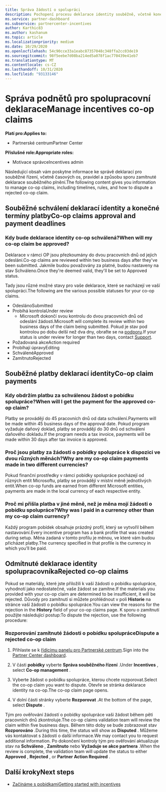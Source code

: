 ```yaml
---
title: Správa žádostí o spolupráci
description: Pochopení procesu deklarace identity souběžně, včetně konečných termínů, problémů s měnou a způsobu sporu o odmítnutou deklaraci souběžného plnění.
ms.service: partner-dashboard
ms.subservice: partnercenter-incentives
author: Karthic83
ms.author: kashanum
ms.topic: article
ms.localizationpriority: medium
ms.date: 10/29/2020
ms.openlocfilehash: 54c90cce33a1eabc87357048c348ffa2cc03de19
ms.sourcegitcommit: 98f5eebe7d08ba214ed5a078f1ac770439e41eb7
ms.translationtype: MT
ms.contentlocale: cs-CZ
ms.lasthandoff: 10/31/2020
ms.locfileid: "93133146"
---
```

# <a name="manage-incentives-co-op-claims"></a><span data-ttu-id="f39c8-103">Správa podnětů pro spolupracovní deklarace</span><span class="sxs-lookup"><span data-stu-id="f39c8-103">Manage incentives co-op claims</span></span>

<span data-ttu-id="f39c8-104">**Platí pro:**</span><span class="sxs-lookup"><span data-stu-id="f39c8-104">**Applies to:**</span></span>

- <span data-ttu-id="f39c8-105">Partnerské centrum</span><span class="sxs-lookup"><span data-stu-id="f39c8-105">Partner Center</span></span>

<span data-ttu-id="f39c8-106">**Příslušné role:**</span><span class="sxs-lookup"><span data-stu-id="f39c8-106">**Appropriate roles:**</span></span>

- <span data-ttu-id="f39c8-107">Motivace správce</span><span class="sxs-lookup"><span data-stu-id="f39c8-107">Incentives admin</span></span>

<span data-ttu-id="f39c8-108">Následující obsah vám poskytne informace ke správě deklarací pro souběžné řízení, včetně časových os, pravidel a způsobu sporu zamítnuté deklarace souběžného plnění.</span><span class="sxs-lookup"><span data-stu-id="f39c8-108">The following content gives you information to manage co-op claims, including timelines, rules, and how to dispute a rejected co-op claim.</span></span>

## <a name="co-op-claims-approval-and-payment-deadlines"></a><span data-ttu-id="f39c8-109">Souběžné schválení deklarací identity a konečné termíny platby</span><span class="sxs-lookup"><span data-stu-id="f39c8-109">Co-op claims approval and payment deadlines</span></span>

### <a name="when-will-my-co-op-claim-be-approved"></a><span data-ttu-id="f39c8-110">Kdy bude deklarace identity co-op schválená?</span><span class="sxs-lookup"><span data-stu-id="f39c8-110">When will my co-op claim be approved?</span></span>

<span data-ttu-id="f39c8-111">Deklarace v rámci OP jsou přezkoumány do dvou pracovních dnů od jejich odeslání.</span><span class="sxs-lookup"><span data-stu-id="f39c8-111">Co-op claims are reviewed within two business days after they've been submitted.</span></span> <span data-ttu-id="f39c8-112">Jakmile budou považovány za platné, budou nastaveny na stav Schváleno.</span><span class="sxs-lookup"><span data-stu-id="f39c8-112">Once they're deemed valid, they'll be set to Approved status.</span></span>  

<span data-ttu-id="f39c8-113">Tady jsou různé možné stavy pro vaše deklarace, které se nacházejí ve vaší spolupráci.</span><span class="sxs-lookup"><span data-stu-id="f39c8-113">The following are the various possible statuses for your co-op claims.</span></span>

- <span data-ttu-id="f39c8-114">Odesláno</span><span class="sxs-lookup"><span data-stu-id="f39c8-114">Submitted</span></span>
- <span data-ttu-id="f39c8-115">Probíhá kontrola</span><span class="sxs-lookup"><span data-stu-id="f39c8-115">Under review</span></span>
  - <span data-ttu-id="f39c8-116">Microsoft dokončí svou kontrolu do dvou pracovních dnů od odeslání žádosti.</span><span class="sxs-lookup"><span data-stu-id="f39c8-116">Microsoft will complete its review within two business days of the claim being submitted.</span></span> <span data-ttu-id="f39c8-117">Pokud je stav pod kontrolou po dobu delší než dva dny, obraťte se na [podporu](https://partner.microsoft.com/dashboard/support/incentives/servicerequests?category=incentives).</span><span class="sxs-lookup"><span data-stu-id="f39c8-117">If your status is under review for longer than two days, contact [Support](https://partner.microsoft.com/dashboard/support/incentives/servicerequests?category=incentives).</span></span>
- <span data-ttu-id="f39c8-118">Požadovaná akce</span><span class="sxs-lookup"><span data-stu-id="f39c8-118">Action required</span></span>
- <span data-ttu-id="f39c8-119">Probíhají úpravy</span><span class="sxs-lookup"><span data-stu-id="f39c8-119">Editing</span></span>
- <span data-ttu-id="f39c8-120">Schválené</span><span class="sxs-lookup"><span data-stu-id="f39c8-120">Approved</span></span>
- <span data-ttu-id="f39c8-121">Zamítnuto</span><span class="sxs-lookup"><span data-stu-id="f39c8-121">Rejected</span></span>

## <a name="co-op-claim-payments"></a><span data-ttu-id="f39c8-122">Souběžné platby deklarací identity</span><span class="sxs-lookup"><span data-stu-id="f39c8-122">Co-op claim payments</span></span>

### <a name="when-will-i-get-the-payment-for-the-approved-co-op-claim"></a><span data-ttu-id="f39c8-123">Kdy obdržím platbu za schválenou žádost o pobídku spolupráce?</span><span class="sxs-lookup"><span data-stu-id="f39c8-123">When will I get the payment for the approved co-op claim?</span></span>

<span data-ttu-id="f39c8-124">Platby se provádějí do 45 pracovních dnů od data schválení.</span><span class="sxs-lookup"><span data-stu-id="f39c8-124">Payments will be made within 45 business days of the approval date.</span></span> <span data-ttu-id="f39c8-125">Pokud program vyžaduje daňový doklad, platby se provádějí do 30 dnů od schválení daňového dokladu.</span><span class="sxs-lookup"><span data-stu-id="f39c8-125">If the program needs a tax invoice, payments will be made within 30 days after tax invoice is approved.</span></span>

### <a name="why-are-my-co-op-claim-payments-made-in-two-different-currencies"></a><span data-ttu-id="f39c8-126">Proč jsou platby za žádosti o pobídky spolupráce k dispozici ve dvou různých měnách?</span><span class="sxs-lookup"><span data-stu-id="f39c8-126">Why are my co-op claim payments made in two different currencies?</span></span>

<span data-ttu-id="f39c8-127">Pokud finanční prostředky v rámci pobídky spolupráce pocházejí od různých entit Microsoftu, platby se provádějí v místní měně jednotlivých entit.</span><span class="sxs-lookup"><span data-stu-id="f39c8-127">When co-op funds are earned from different Microsoft entities, payments are made in the local currency of each respective entity.</span></span>  

### <a name="why-was-i-paid-in-a-currency-other-than-my-co-op-claim-currency"></a><span data-ttu-id="f39c8-128">Proč mi přišla platba v jiné měně, než je měna mojí žádosti o pobídku spolupráce?</span><span class="sxs-lookup"><span data-stu-id="f39c8-128">Why was I paid in a currency other than my co-op claim currency?</span></span>

<span data-ttu-id="f39c8-129">Každý program pobídek obsahuje prázdný profil, který se vytvořil během nastavování.</span><span class="sxs-lookup"><span data-stu-id="f39c8-129">Every incentive program has a bank profile that was created during setup.</span></span> <span data-ttu-id="f39c8-130">Měna zadaná v tomto profilu je měnou, ve které vám budou přicházet platby.</span><span class="sxs-lookup"><span data-stu-id="f39c8-130">The currency specified in that profile is the currency in which you’ll be paid.</span></span>

## <a name="rejected-co-op-claims"></a><span data-ttu-id="f39c8-131">Odmítnuté deklarace identity spolupracovníka</span><span class="sxs-lookup"><span data-stu-id="f39c8-131">Rejected co-op claims</span></span>

<span data-ttu-id="f39c8-132">Pokud se materiály, které jste přiložili k vaší žádosti o pobídku spolupráce, vyhodnotí jako nedostatečné, vaše žádost se zamítne.</span><span class="sxs-lookup"><span data-stu-id="f39c8-132">If the materials you provided with your co-op claim are determined to be insufficient, it will be rejected.</span></span> <span data-ttu-id="f39c8-133">Důvody pro zamítnutí si můžete prohlédnout v poli **Historie** na stránce vaší žádosti o pobídku spolupráce.</span><span class="sxs-lookup"><span data-stu-id="f39c8-133">You can view the reasons for the rejection in the **History** field of your co-op claims page.</span></span> <span data-ttu-id="f39c8-134">K sporu o zamítnutí použijte následující postup:</span><span class="sxs-lookup"><span data-stu-id="f39c8-134">To dispute the rejection, use the following procedure:</span></span>

### <a name="dispute-a-rejected-co-op-claim"></a><span data-ttu-id="f39c8-135">Rozporování zamítnuté žádosti o pobídku spolupráce</span><span class="sxs-lookup"><span data-stu-id="f39c8-135">Dispute a rejected co-op claim</span></span>

1. <span data-ttu-id="f39c8-136">Přihlaste se k [řídicímu panelu pro Partnerské centrum](https://partner.microsoft.com/dashboard/).</span><span class="sxs-lookup"><span data-stu-id="f39c8-136">Sign into the [Partner Center dashboard](https://partner.microsoft.com/dashboard/).</span></span>

2. <span data-ttu-id="f39c8-137">V části **pobídky** vyberte **Správa souběžného řízení** .</span><span class="sxs-lookup"><span data-stu-id="f39c8-137">Under **Incentives** , select **Co-op management** .</span></span>

3. <span data-ttu-id="f39c8-138">Vyberte žádost o pobídku spolupráce, kterou chcete rozporovat.</span><span class="sxs-lookup"><span data-stu-id="f39c8-138">Select the co-op claim you want to dispute.</span></span> <span data-ttu-id="f39c8-139">Otevře se stránka deklarace identity na co-op.</span><span class="sxs-lookup"><span data-stu-id="f39c8-139">The co-op claim page opens.</span></span>

4. <span data-ttu-id="f39c8-140">V dolní části stránky vyberte **Rozporovat** .</span><span class="sxs-lookup"><span data-stu-id="f39c8-140">At the bottom of the page, select **Dispute** .</span></span>

<span data-ttu-id="f39c8-141">Tým pro ověřování žádostí o pobídky spolupráce vaši žádost během pěti pracovních dnů zkontroluje.</span><span class="sxs-lookup"><span data-stu-id="f39c8-141">The co-op claims validation team will review the claim within five business days.</span></span> <span data-ttu-id="f39c8-142">Během této doby se bude zobrazovat stav **Rozporováno** .</span><span class="sxs-lookup"><span data-stu-id="f39c8-142">During this time, the status will show as **Disputed** .</span></span> <span data-ttu-id="f39c8-143">Můžeme vás kontaktovat s žádostí o další informace.</span><span class="sxs-lookup"><span data-stu-id="f39c8-143">We may contact you to request additional information.</span></span> <span data-ttu-id="f39c8-144">Po dokončení kontroly tým pro ověřování aktualizuje stav na **Schváleno** , **Zamítnuto** nebo **Vyžaduje se akce partnera** .</span><span class="sxs-lookup"><span data-stu-id="f39c8-144">When the review is complete, the validation team will update the status to either **Approved** , **Rejected** , or **Partner Action Required** .</span></span>

## <a name="next-steps"></a><span data-ttu-id="f39c8-145">Další kroky</span><span class="sxs-lookup"><span data-stu-id="f39c8-145">Next steps</span></span>

- [<span data-ttu-id="f39c8-146">Začínáme s pobídkami</span><span class="sxs-lookup"><span data-stu-id="f39c8-146">Getting started with incentives</span></span>](incentives-get-started-intro.md)
